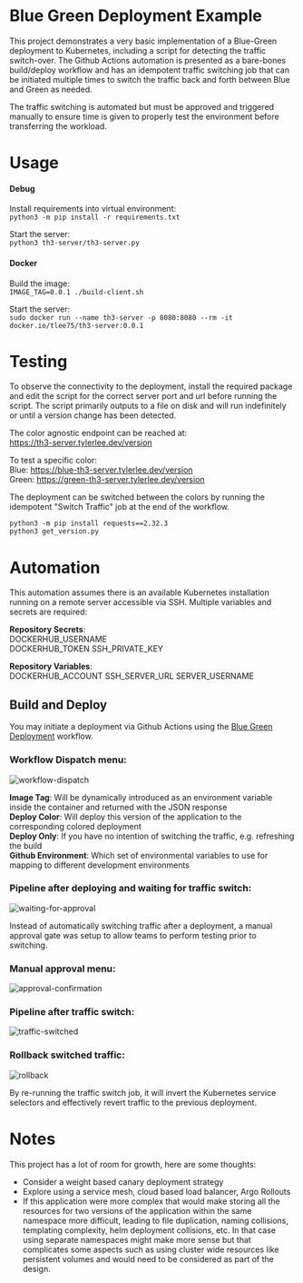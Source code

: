 # Blue Green Deployment Example

This project demonstrates a very basic implementation of a Blue-Green deployment to Kubernetes, including a script for 
detecting the traffic switch-over. The Github Actions automation is presented as a bare-bones build/deploy workflow and 
has an idempotent traffic switching job that can be initiated multiple times to switch the traffic back and forth between
Blue and Green as needed.  

The traffic switching is automated but must be approved and triggered manually to ensure time is given to properly test
the environment before transferring the workload.  

# Usage


#### Debug

Install requirements into virtual environment:  
`python3 -m pip install -r requirements.txt`  

Start the server:  
`python3 th3-server/th3-server.py`  

#### Docker

Build the image:  
`IMAGE_TAG=0.0.1 ./build-client.sh`

Start the server:  
`sudo docker run --name th3-server -p 8080:8080 --rm -it docker.io/tlee75/th3-server:0.0.1`  

# Testing

To observe the connectivity to the deployment, install the required package and edit the script for the correct server 
port and url before running the script. The script primarily outputs to a file on disk and will run 
indefinitely or until a version change has been detected.  

The color agnostic endpoint can be reached at:  
https://th3-server.tylerlee.dev/version

To test a specific color:  
Blue: https://blue-th3-server.tylerlee.dev/version  
Green: https://green-th3-server.tylerlee.dev/version

The deployment can be switched between the colors by running the idempotent "Switch Traffic" job at the end of the workflow.  

```
python3 -m pip install requests==2.32.3  
python3 get_version.py  
```
# Automation

This automation assumes there is an available Kubernetes installation running on a remote server accessible via SSH.
Multiple variables and secrets are required:

**Repository Secrets**:  
DOCKERHUB_USERNAME  
DOCKERHUB_TOKEN
SSH_PRIVATE_KEY

**Repository Variables**:  
DOCKERHUB_ACCOUNT
SSH_SERVER_URL
SERVER_USERNAME

## Build and Deploy

You may initiate a deployment via Github Actions using the [Blue Green Deployment](https://github.com/tlee75/blue-green/actions/workflows/blue-green-deploy.yml)
workflow.

### Workflow Dispatch menu:  
![workflow-dispatch](https://github.com/tlee75/blue-green/blob/feature/1-create-blue-green-deployment/images/workflow-dispatch.jpg?raw=true)    

**Image Tag**: Will be dynamically introduced as an environment variable inside the container and returned with the JSON response  
**Deploy Color**: Will deploy this version of the application to the corresponding colored deployment  
**Deploy Only**: If you have no intention of switching the traffic, e.g. refreshing the build  
**Github Environment**: Which set of environmental variables to use for mapping to different development environments  

### Pipeline after deploying and waiting for traffic switch:  
![waiting-for-approval](https://github.com/tlee75/blue-green/blob/feature/1-create-blue-green-deployment/images/waiting-pipeline.png?raw=true)  

Instead of automatically switching traffic after a deployment, a manual approval gate was setup to allow teams to perform
testing prior to switching.

### Manual approval menu:  
![approval-confirmation](https://github.com/tlee75/blue-green/blob/feature/1-create-blue-green-deployment/images/approval-dialog.png?raw=true)  

### Pipeline after traffic switch:  
![traffic-switched](https://github.com/tlee75/blue-green/blob/feature/1-create-blue-green-deployment/images/automated-traffic-switch.png?raw=true)  

### Rollback switched traffic:  
![rollback](https://github.com/tlee75/blue-green/blob/feature/1-create-blue-green-deployment/images/rollback.png?raw=true)  

By re-running the traffic switch job, it will invert the Kubernetes service selectors and effectively revert traffic to 
the previous deployment.  

# Notes

This project has a lot of room for growth, here are some thoughts:  

- Consider a weight based canary deployment strategy
- Explore using a service mesh, cloud based load balancer, Argo Rollouts
- If this application were more complex that would make storing all the resources for two versions of the application
within the same namespace more difficult, leading to file duplication, naming collisions, templating complexity, helm 
deployment collisions, etc. In that case using separate namespaces might make more sense but that complicates some aspects 
such as using cluster wide resources like persistent volumes and would need to be considered as part of the design.  
